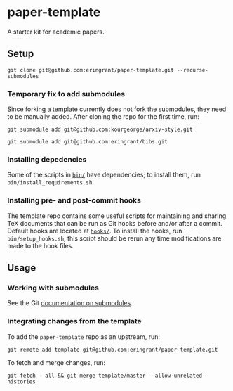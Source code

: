 # paper-template
A starter kit for academic papers.

## Setup

`git clone git@github.com:eringrant/paper-template.git --recurse-submodules`

### Temporary fix to add submodules

Since forking a template currently does not fork the submodules, they need to be manually added.
After cloning the repo for the first time, run:

`git submodule add git@github.com:kourgeorge/arxiv-style.git`

`git submodule add git@github.com:eringrant/bibs.git`

### Installing depedencies

Some of the scripts in [`bin/`](bin/) have dependencies; to install them, run `bin/install_requirements.sh`.

### Installing pre- and post-commit hooks

The template repo contains some useful scripts for maintaining and sharing TeX documents that can be run as Git hooks before and/or after a commit. 
Default hooks are located at [`hooks/`](hooks/).
To install the hooks, run `bin/setup_hooks.sh`; this script should be rerun any time modifications are made to the hook files.


## Usage

### Working with submodules

See the Git [documentation on submodules](https://git-scm.com/book/en/v2/Git-Tools-Submodules).

### Integrating changes from the template

To add the `paper-template` repo as an upstream, run: 

`git remote add template git@github.com:eringrant/paper-template.git`

To fetch and merge changes, run:

`git fetch --all && git merge template/master --allow-unrelated-histories`
